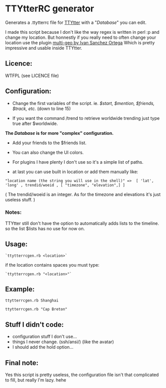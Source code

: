 # TTYtterRC generator

Generates a .ttytterrc file for [TTYtter](http://www.floodgap.com/software/ttytter/)
with a "_Database_" you can edit.

I made this script because I don't like the way regex is written in perl :p and change my location. But honnestly if you really need to often change your location use the plugin [multi-geo by Ivan Sanchez Ortega](http://ivan.sanchezortega.es/ttytter/) Which is pretty impressive and usable inside TTYtter.

## Licence:

WTFPL (see LICENCE file)

## Configuration:

- Change the first variables of the script. ie. _$start, $mention, $friends, $track, etc._ (down to line 15)

- If you want the command /trend to retrieve worldwide trending  just type true after $worldwide.


**The _Database_ is for more "complex" configuration.**

- Add your friends to the $friends list.

- You can also change the UI colors.

- For plugins I have plenty I don't use so it's a simple list of paths.

- at last you can use built in location or add them manually like:

`"location name (the string you will use in the shell)" => 
    [ 'lat', 'long' , trendid/woeid , [ "timezone", "elevation",] ]`

( The trendid/woeid is an integer. As for the timezone and elevations it's just useless stuff. )


### Notes:

TTYtter still don't have the option to automatically adds lists to the timeline. so the list $lists has no use for now on.


## Usage:
    
    `ttytterrcgen.rb <location>`

if the location contains spaces you must type:

    `ttytterrcgen.rb "<location>"`

## Example:

`ttytterrcgen.rb Shanghai`

`ttytterrcgen.rb "Cap Breton"`

## Stuff I didn't code:

- configuration stuff I don't use... 
- things I never change. (ssh/ansi/) (like the avatar) 
- I should add the hold option...

## Final note:

Yes this script is pretty useless, the configuration file isn't that complicated to fill, but really I'm lazy. hehe
